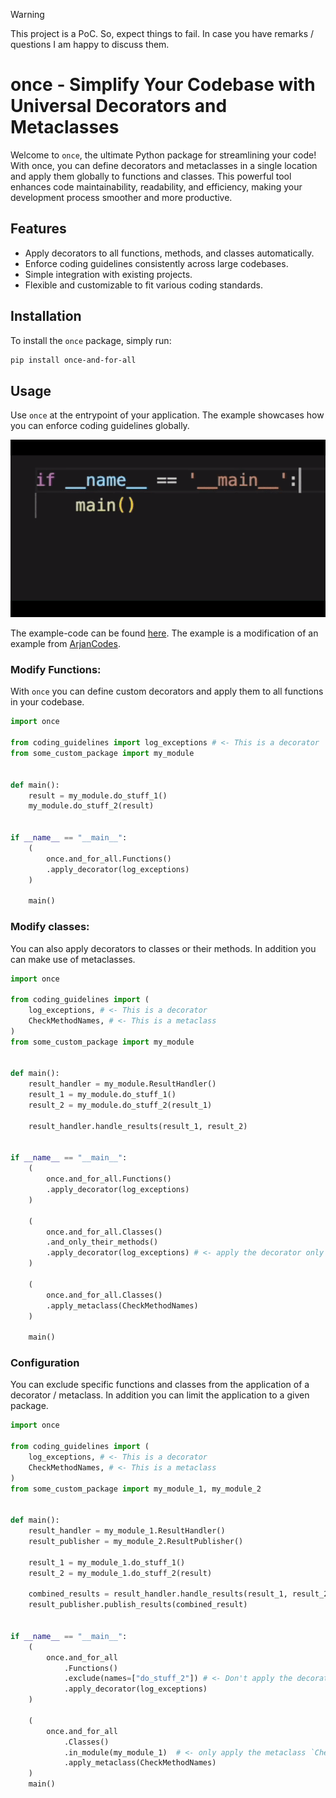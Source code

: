 > [!WARNING]  
> This project is a PoC. So, expect things to fail. In case you have remarks / questions I am happy to discuss them.

# once - Simplify Your Codebase with Universal Decorators and Metaclasses

Welcome to `once`, the ultimate Python package for streamlining your code! With once, you can define decorators and metaclasses in a single location and apply them globally to functions and classes. This powerful tool enhances code maintainability, readability, and efficiency, making your development process smoother and more productive.

## Features

- Apply decorators to all functions, methods, and classes automatically.
- Enforce coding guidelines consistently across large codebases.
- Simple integration with existing projects.
- Flexible and customizable to fit various coding standards.

## Installation

To install the `once` package, simply run:

```sh
pip install once-and-for-all
```

## Usage

Use `once` at the entrypoint of your application. The example showcases how you can enforce coding guidelines globally.

![](./once-demo-ezgif.com-optimize.gif)

The example-code can be found [here](https://github.com/stoney95/once-example). The example is a modification of an example from [ArjanCodes](https://github.com/ArjanCodes/betterpython/tree/main/3%20-%20strategy%20pattern).

### Modify Functions:
With `once` you can define custom decorators and apply them to all functions in your codebase.

```python
import once

from coding_guidelines import log_exceptions # <- This is a decorator
from some_custom_package import my_module


def main():
    result = my_module.do_stuff_1()
    my_module.do_stuff_2(result)


if __name__ == "__main__":
    (
        once.and_for_all.Functions()
        .apply_decorator(log_exceptions)
    )
    
    main()
```

### Modify classes:
You can also apply decorators to classes or their methods. In addition you can make use of metaclasses.

```python
import once

from coding_guidelines import (
    log_exceptions, # <- This is a decorator
    CheckMethodNames, # <- This is a metaclass
)
from some_custom_package import my_module


def main():
    result_handler = my_module.ResultHandler()
    result_1 = my_module.do_stuff_1()
    result_2 = my_module.do_stuff_2(result_1)

    result_handler.handle_results(result_1, result_2)


if __name__ == "__main__":
    (
        once.and_for_all.Functions()
        .apply_decorator(log_exceptions)
    )

    (
        once.and_for_all.Classes()
        .and_only_their_methods()
        .apply_decorator(log_exceptions) # <- apply the decorator only to the methods and not the class itself
    )

    (
        once.and_for_all.Classes()
        .apply_metaclass(CheckMethodNames)
    )

    main()
```

### Configuration
You can exclude specific functions and classes from the application of a decorator / metaclass. In addition you can limit the application to a given package.

```python
import once

from coding_guidelines import (
    log_exceptions, # <- This is a decorator
    CheckMethodNames, # <- This is a metaclass
)
from some_custom_package import my_module_1, my_module_2


def main():
    result_handler = my_module_1.ResultHandler()
    result_publisher = my_module_2.ResultPublisher()

    result_1 = my_module_1.do_stuff_1()
    result_2 = my_module_1.do_stuff_2(result)

    combined_results = result_handler.handle_results(result_1, result_2)
    result_publisher.publish_results(combined_result)


if __name__ == "__main__":
    (
        once.and_for_all
            .Functions()
            .exclude(names=["do_stuff_2"]) # <- Don't apply the decorator to function `do_stuff_2` 
            .apply_decorator(log_exceptions)
    )

    (
        once.and_for_all
            .Classes()
            .in_module(my_module_1)  # <- only apply the metaclass `CheckMethodNames` to classes in `my_module_1`
            .apply_metaclass(CheckMethodNames)
    )
    main()
```